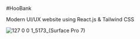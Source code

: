 #HooBank 

Modern UI/UX website using React.js & Tailwind CSS

![127 0 0 1_5173_(Surface Pro 7)](https://user-images.githubusercontent.com/110594847/200044277-03d5007c-6a23-4753-ad17-24dcdc661bbe.png)
